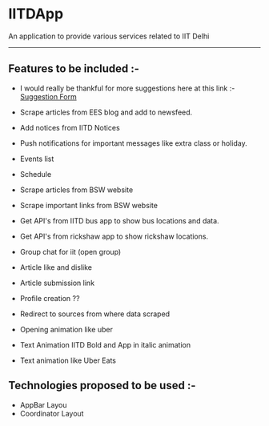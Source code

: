 # IITDApp
An application to provide various services related to IIT Delhi

------------------

## Features to be included :-

* I would really be thankful for more suggestions here at this link :- [Suggestion Form](https://docs.google.com/forms/d/e/1FAIpQLScOmOPtRmgn361cYkbf4rTnETn-tzdk5ETRoHJEBR-13OoHIg/viewform "Suggestion Form")

* Scrape articles from EES blog and add to newsfeed.
* Add notices from IITD Notices
* Push notifications for important messages like extra class or holiday.
* Events list
* Schedule
* Scrape articles from BSW website
* Scrape important links from BSW website
* Get API's from IITD bus app to show bus locations and data.
* Get API's from rickshaw app to show rickshaw locations.
* Group chat for iit (open group)
* Article like and dislike
* Article submission link
* Profile creation ??
* Redirect to sources from where data scraped
* Opening animation like uber
* Text Animation IITD Bold and App in italic animation
* Text animation like Uber Eats

## Technologies proposed to be used :-

* AppBar Layou
* Coordinator Layout
